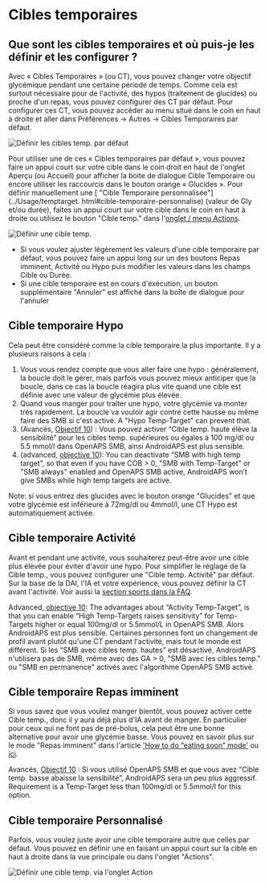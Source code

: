 # Cibles temporaires

## Que sont les cibles temporaires et où puis-je les définir et les configurer ?
Avec « Cibles Temporaires » (ou CT), vous pouvez changer votre objectif glycémique pendant une certaine période de temps. Comme cela est surtout nécessaire pour de l'activité, des hypos (traitement de glucides) ou proche d'un repas, vous pouvez configurer des CT par défaut. Pour configurer ces CT, vous pouvez accéder au menu situé dans le coin en haut à droite et aller dans Préférences -> Autres -> Cibles Temporaires par défaut.

![Définir les cibles temp. par défaut](../images/TempTarget_Default.png)

Pour utiliser une de ces « Cibles temporaires par défaut », vous pouvez faire un appui court sur votre cible dans le coin droit en haut de l'onglet Aperçu (ou Accueil) pour afficher la boite de dialogue Cible Temporaire ou encore utiliser les raccourcis dans le bouton orange « Glucides ». Pour définir manuellement une \[ "Cible Temporaire personnalisée"\](../Usage/temptarget. html#cible-temporaire-personnalise) (valeur de Gly et/ou durée), faites un appui court sur votre cible dans le coin en haut à droite ou utilisez le bouton "Cible temp." dans l'[onglet / menu Actions](../Configuration/Config-Builder#actions).

![Définir une cible temp.](../images/TempTarget_Set2.png)

- Si vous voulez ajuster légèrement les valeurs d'une cible temporaire par défaut, vous pouvez faire un appui long sur un des boutons Repas imminent, Activité ou Hypo puis modifier les valeurs dans les champs Cible ou Durée.
- Si une cible temporaire est en cours d'exécution, un bouton supplémentaire "Annuler" est affiché dans la boîte de dialogue pour l'annuler

## Cible temporaire Hypo

Cela peut être considéré comme la cible temporaire la plus importante. Il y a plusieurs raisons à cela :

1.  Vous vous rendez compte que vous aller faire une hypo : généralement, la boucle doit le gérer, mais parfois vous pouvez mieux anticiper que la boucle, dans ce cas la boucle réagira plus vite quand une cible est définie avec une valeur de glycémie plus élevée.
2.  Quand vous manger pour traiter une hypo, votre glycémie va monter très rapidement. La boucle va vouloir agir contre cette hausse ou même faire des SMB si c'est activé. A "Hypo Temp-Target" can prevent that.
3.  (Avancés, [Objectif 10](../Usage/Objectives#objective-10-enabling-additional-oref1-features-for-daytime-use-such-as-super-micro-bolus-smb)) : Vous pouvez activer “Cible temp. haute élève la sensibilité” pour les cibles temp. supérieures ou égales à 100 mg/dl ou 5.5 mmol/l dans OpenAPS SMB, ainsi AndroidAPS est plus sensible.
4.  (advanced, [objective 10](../Usage/Objectives#objective-10-enabling-additional-oref1-features-for-daytime-use-such-as-super-micro-bolus-smb)): You can deactivate “SMB with high temp target”, so that even if you have COB > 0, "SMB with Temp-Target" or "SMB always" enabled and OpenAPS SMB active, AndroidAPS won’t give SMBs while high temp targets are active.

Note: si vous entrez des glucides avec le bouton orange "Glucides" et que votre glycémie est inférieure à 72mg/dl ou 4mmol/l, une CT Hypo est automatiquement activée.


## Cible temporaire Activité

Avant et pendant une activité, vous souhaiterez peut-être avoir une cible plus élevée pour éviter d'avoir une hypo. Pour simplifier le réglage de la Cible temp., vous pouvez configurer une "Cible temp. Activité" par défaut. Sur la base de la DAI, l'IA et votre expérience, vous pouvez définir la CT avant l'activité. Voir aussi la [section sports dans la FAQ](../Getting-Started/FAQ#sports).

Advanced, [objective 10](../Usage/Objectives#objective-10-enabling-additional-oref1-features-for-daytime-use-such-as-super-micro-bolus-smb): The advantages about “Activity Temp-Target”, is that you can enable “High Temp-Targets raises sensitivity” for Temp-Targets higher or equal 100mg/dl or 5.5mmol/L in OpenAPS SMB. Alors AndroidAPS est plus sensible. Certaines personnes font un changement de profil avant plutôt qu'une CT pendant l'activité, mais tout le monde est différent. Si les “SMB avec cibles temp. hautes” est désactivé, AndroidAPS n'utilisera pas de SMB, même avec des GA > 0, "SMB avec les cibles temp." ou "SMB en permanence" activés avec l'algorithme OpenAPS SMB activé.


## Cible temporaire Repas imminent

Si vous savez que vous voulez manger bientôt, vous pouvez activer cette Cible temp., donc il y aura déjà plus d'IA avant de manger. En particulier pour ceux qui ne font pas de pré-bolus, cela peut être une bonne alternative pour avoir une glycémie basse. Vous pouvez en savoir plus sur le mode "Repas imminent" dans l'article ['How to do “eating soon” mode'](https://diyps.org/2015/03/26/how-to-do-eating-soon-mode-diyps-lessons-learned/) ou [ici](https://diyps.org/tag/eating-soon-mode/).

Avancés, [Objectif 10](../Usage/Objectives#objective-10-enabling-additional-oref1-features-for-daytime-use-such-as-super-micro-bolus-smb) : Si vous utilisé OpenAPS SMB et que vous avez “Cible temp. basse abaisse la sensibilité”, AndroidAPS sera un peu plus aggressif. Requirement is a Temp-Target less than 100mg/dl or 5.5mmol/l for this option.

## Cible temporaire Personnalisé

Parfois, vous voulez juste avoir une cible temporaire autre que celles par défaut. Vous pouvez en définir une en faisant un appui court sur la cible en haut à droite dans la vue principale ou dans l'onglet "Actions".

![Définir une cible temp. via l'onglet Action](../images/TempTarget_ActionTab.png)

